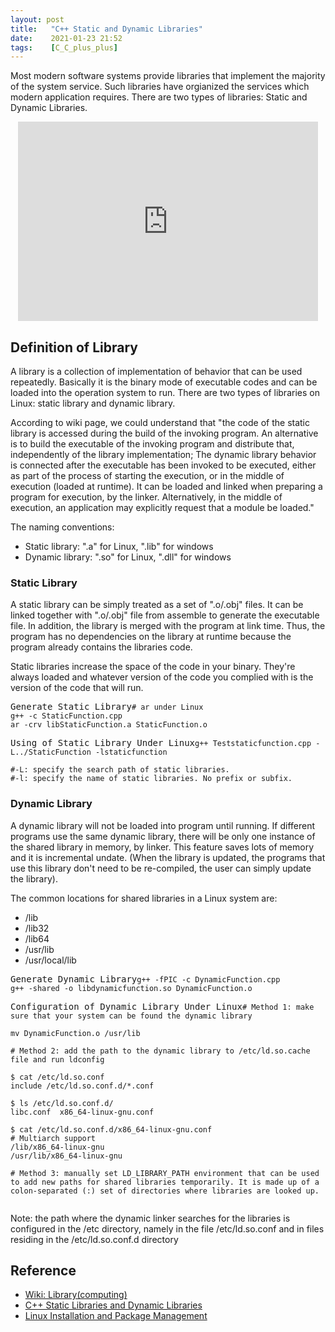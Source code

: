 ```yaml
---
layout: post
title:   "C++ Static and Dynamic Libraries"
date:    2021-01-23 21:52
tags:    [C_C_plus_plus]
---
```


Most modern software systems provide libraries that implement the majority of the system service. Such libraries have orgianized the services which modern application requires. There are two types of libraries: Static and Dynamic Libraries.

<p align="center"><iframe src="https://giphy.com/embed/YGlRW1Am9q7e0" width="480" height="319" frameBorder="0" class="giphy-embed" allowFullScreen></iframe></p>

## Definition of Library ##

A library is a collection of implementation of behavior that can be used repeatedly. Basically it is the binary mode of executable codes and can be loaded into the operation system to run. There are two types of libraries on Linux: static library and dynamic library.

According to wiki page, we could understand that "the code of the static library is accessed during the build of the invoking program. An alternative is to build the executable of the invoking program and distribute that, independently of the library implementation; The dynamic library behavior is connected after the executable has been invoked to be executed, either as part of the process of starting the execution, or in the middle of execution (loaded at runtime). It can be loaded and linked when preparing a program for execution, by the linker. Alternatively, in the middle of execution, an application may explicitly request that a module be loaded." 

The naming conventions:
- Static library: ".a" for Linux, ".lib" for windows
- Dynamic library: ".so" for Linux, ".dll" for windows

### Static Library ###

A static library can be simply treated as a set of ".o/.obj" files. It can be linked together with ".o/.obj" file from assemble to generate the executable file. In addition, the library is merged with the program at link time. Thus, the program has no dependencies on the library at runtime because the program already contains the libraries code.

Static libraries increase the space of the code in your binary. They're always loaded and whatever version of the code you complied with is the version of the code that will run.

<pre class="highlight">Generate Static Library<code class="hljs"><span class="nb"># ar under Linux
g++ -c StaticFunction.cpp
ar -crv libStaticFunction.a StaticFunction.o
</span></code></pre>

<pre class="highlight">Using of Static Library Under Linux<code class="hljs"><span class="nb">g++ Teststaticfunction.cpp -L../StaticFunction -lstaticfunction

#-L: specify the search path of static libraries.
#-l: specify the name of static libraries. No prefix or subfix.
</span></code></pre>

### Dynamic Library ###

A dynamic library will not be loaded into program until running. If different programs use the same dynamic library, there will be only one instance of the shared library in memory, by linker. This feature saves lots of memory and it is incremental undate. (When the library is updated, the programs that use this library don't need to be re-compiled, the user can simply update the library).

The common locations for shared libraries in a Linux system are:
- /lib
- /lib32
- /lib64
- /usr/lib
- /usr/local/lib

<pre class="highlight">Generate Dynamic Library<code class="hljs"><span class="nb">g++ -fPIC -c DynamicFunction.cpp
g++ -shared -o libdynamicfunction.so DynamicFunction.o
</span></code></pre>

<pre class="highlight">Configuration of Dynamic Library Under Linux<code class="hljs"><span class="nb"># Method 1: make sure that your system can be found the dynamic library

mv DynamicFunction.o /usr/lib

# Method 2: add the path to the dynamic library to /etc/ld.so.cache file and run ldconfig

$ cat /etc/ld.so.conf
include /etc/ld.so.conf.d/*.conf

$ ls /etc/ld.so.conf.d/
libc.conf  x86_64-linux-gnu.conf

$ cat /etc/ld.so.conf.d/x86_64-linux-gnu.conf
# Multiarch support
/lib/x86_64-linux-gnu
/usr/lib/x86_64-linux-gnu

# Method 3: manually set LD_LIBRARY_PATH environment that can be used to add new paths for shared libraries temporarily. It is made up of a colon-separated (:) set of directories where libraries are looked up.

</span></code></pre>

Note: the path where the dynamic linker searches for the libraries is configured in the /etc directory, namely in the file /etc/ld.so.conf and in files residing in the /etc/ld.so.conf.d directory

## Reference ##

- [Wiki: Library(computing)](https://en.wikipedia.org/wiki/Library_(computing))
- [C++ Static Libraries and Dynamic Libraries](https://xiaoyuliu.github.io/2018/03/19/compare-static-and-dynamic-library/)
- [Linux Installation and Package Management](https://learning.lpi.org/en/learning-materials/101-500/102/102.3/102.3_01/)

[blog]: https://xiaoyuliu.github.io/2018/03/19/compare-static-and-dynamic-library/
